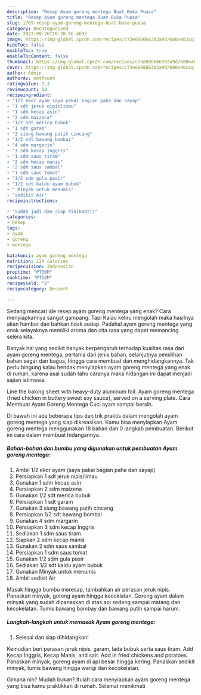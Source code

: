 ```yaml
---
description: "Resep Ayam goreng mentega Buat Buka Puasa"
title: "Resep Ayam goreng mentega Buat Buka Puasa"
slug: 1769-resep-ayam-goreng-mentega-buat-buka-puasa
category: Uncategorized
date: 2022-09-26T10:28:16.469Z
image: https://img-global.cpcdn.com/recipes/c73e886066302a9d/680x482cq70/ayam-goreng-mentega-foto-resep-utama.jpg
hideToc: false
enableToc: true
enableTocContent: false
thumbnail: https://img-global.cpcdn.com/recipes/c73e886066302a9d/680x482cq70/ayam-goreng-mentega-foto-resep-utama.jpg
cover: https://img-global.cpcdn.com/recipes/c73e886066302a9d/680x482cq70/ayam-goreng-mentega-foto-resep-utama.jpg
author: Admin
authorAv: notfound
ratingvalue: 3.3
reviewcount: 18
recipeingredient:
- "1/2 ekor ayam saya pakai bagian paha dan sayap"
- "1 sdt jeruk nipislimau"
- "1 sdm kecap asin"
- "2 sdm maizena"
- "1/2 sdt merica bubuk"
- "1 sdt garam"
- "3 siung bawang putih cincang"
- "1/2 sdt bawang bombai"
- "4 sdm margarin"
- "3 sdm kecap Inggris"
- "1 sdm saus tiram"
- "2 sdm kecap manis"
- "2 sdm saus sambal"
- "1 sdm saus tomat"
- "1/2 sdm gula pasir"
- "1/2 sdt kaldu ayam bubuk"
- " Minyak untuk menumis"
- "sedikit Air"
recipeinstructions:

- "Sudah jadi dan siap dinikmati!"
categories:
- Resep
tags:
- ayam
- goreng
- mentega

katakunci: ayam goreng mentega 
nutrition: 124 calories
recipecuisine: Indonesian
preptime: "PT30M"
cooktime: "PT52M"
recipeyield: "2"
recipecategory: Dessert

---
```



Sedang mencari ide resep ayam goreng mentega yang enak? Cara menyiapkannya sangat gampang. Tapi Kalau keliru mengolah maka hasilnya akan hambar dan bahkan tidak sedap. Padahal ayam goreng mentega yang enak selayaknya memiliki aroma dan cita rasa yang dapat memancing selera kita.


Banyak hal yang sedikit banyak berpengaruh terhadap kualitas rasa dari ayam goreng mentega, pertama dari jenis bahan, selanjutnya pemilihan bahan segar dan bagus, hingga cara membuat dan menghidangkannya. Tak perlu bingung kalau hendak menyiapkan ayam goreng mentega yang enak di rumah, karena asal sudah tahu caranya maka hidangan ini dapat menjadi sajian istimewa.

Line the baking sheet with heavy-duty aluminum foil. Ayam goreng mentega (fried chicken in buttery sweet soy sauce), served on a serving plate. Cara Membuat Ayam Goreng Mentega Cuci ayam sampai bersih.


Di bawah ini ada beberapa tips dan trik praktis dalam mengolah ayam goreng mentega yang siap dikreasikan. Kamu bisa menyiapkan Ayam goreng mentega menggunakan 18 bahan dan 0 langkah pembuatan. Berikut ini cara dalam membuat hidangannya.

<!--inarticleads1-->

##### Bahan-bahan dan bumbu yang digunakan untuk pembuatan Ayam goreng mentega:

1. Ambil 1/2 ekor ayam (saya pakai bagian paha dan sayap)
1. Persiapkan 1 sdt jeruk nipis/limau
1. Gunakan 1 sdm kecap asin
1. Persiapkan 2 sdm maizena
1. Gunakan 1/2 sdt merica bubuk
1. Persiapkan 1 sdt garam
1. Gunakan 3 siung bawang putih cincang
1. Persiapkan 1/2 sdt bawang bombai
1. Gunakan 4 sdm margarin
1. Persiapkan 3 sdm kecap Inggris
1. Sediakan 1 sdm saus tiram
1. Siapkan 2 sdm kecap manis
1. Gunakan 2 sdm saus sambal
1. Persiapkan 1 sdm saus tomat
1. Gunakan 1/2 sdm gula pasir
1. Sediakan 1/2 sdt kaldu ayam bubuk
1. Gunakan  Minyak untuk menumis
1. Ambil sedikit Air


Masak hingga bumbu meresap, tambahkan air perasan jeruk nipis. Panaskan minyak, goreng ayam hingga kecoklatan. Goreng ayam dalam minyak yang sudah dipanaskan di atas api sedang sampai matang dan kecokelatan. Tumis bawang bombay dan bawang putih sampai harum. 

<!--inarticleads2-->

##### Langkah-langkah untuk memasak Ayam goreng mentega:


1. Selesai dan siap dihidangkan!

Kemudian beri perasan jeruk nipis, garam, lada bubuk serta saus tiram. Add Kecap Inggris, Kecap Manis, and salt. Add in fried chickens and potatoes. Panaskan minyak, goreng ayam di api besar hingga kering. Panaskan sedikit minyak, tumis bawang hingga wangi dan kecokelatan. 

Gimana nih? Mudah bukan? Itulah cara menyiapkan ayam goreng mentega yang bisa kamu praktikkan di rumah. Selamat menikmati
